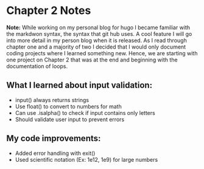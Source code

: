 # Chapter 2 Notes 

**Note:** While working on my personal blog for hugo I became familiar with the markdwon syntax, the syntax that git hub uses. A cool feature I will go into more detail in my person blog when it is released. As I read through chapter one and a majority of two I decided that I would only document coding projects where I learned something new. Hence, we are starting with one project on Chapter 2 that was at the end and beginning with the documentation of loops.

## What I learned about input validation:
- input() always returns strings
- Use float() to convert to numbers for math
- Can use .isalpha() to check if input contains only letters
- Should validate user input to prevent errors

## My code improvements:
- Added error handling with exit() 
- Used scientific notation (Ex: 1e12, 1e9) for large numbers



